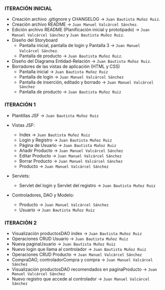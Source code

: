 ﻿### ITERACIÓN INICIAL
- Creación archivo .gitignore y CHANGELOG -> `Juan Bautista Muñoz Ruiz`.
- Creación archivo README -> `Juan Manuel Valcárcel Sánchez`.
- Edición archivo README (Planificación inicial y prototipado) -> `Juan Manuel Valcárcel Sánchez` y `Juan Bautista Muñoz Ruiz`.
- Diseño del Storyboard 
    - Pantalla inicial, pantalla de login y Pantalla 3 -> `Juan Manuel Valcárcel Sánchez`.
    - Pantalla de producto -> `Juan Bautista Muñoz Ruiz`.
- Diseño del Diagrama Entidad-Relación -> `Juan Bautista Muñoz Ruiz`.
- Borradores de las vistas de aplicación (HTML y CSS)
    - Pantalla inicial -> `Juan Bautista Muñoz Ruiz`
    - Pantalla de login -> `Juan Manuel Valcárcel Sánchez`
    - Pantalla de inserción, editado y borrado -> `Juan Manuel Valcárcel Sánchez`
    - Pantalla de producto -> `Juan Bautista Muñoz Ruiz`

### ITERACIÓN 1
- Plantillas JSF -> `Juan Bautista Muñoz Ruiz`
- Vistas JSF:
    - Index -> `Juan Bautista Muñoz Ruiz`
    - Login y Registro -> `Juan Bautista Muñoz Ruiz`
    - Página de Usuario -> `Juan Bautista Muñoz Ruiz`
    - Añadir Producto -> `Juan Manuel Valcárcel Sánchez`
    - Editar Producto -> `Juan Manuel Valcárcel Sánchez`
    - Borrar Producto -> `Juan Manuel Valcárcel Sánchez`
    - Producto -> `Juan Manuel Valcárcel Sánchez`
- Servlets:
    - Servlet del login y Servlet del registro -> `Juan Bautista Muñoz Ruiz`

- Controladores, DAO y Modelo:
    - Producto -> `Juan Manuel Valcárcel Sánchez`
    - Usuario -> `Juan Bautista Muñoz Ruiz`

### ITERACIÓN 2
- Visualización productosDAO index -> `Juan Bautista Muñoz Ruiz`
- Operaciones CRUD Usuario -> `Juan Bautista Muñoz Ruiz`
- Nueva paginaUsuario -> `Juan Bautista Muñoz Ruiz`
- Nuevo login que llama al controlador -> `Juan Bautista Muñoz Ruiz`
- Operaciones CRUD Producto -> `Juan Manuel Valcárcel Sánchez`
- CompraDAO, controladorCompra y compra -> `Juan Manuel Valcárcel Sánchez`
- Visualización productosDAO recomendados en paginaProducto -> `Juan Manuel Valcárcel Sánchez`
- Nuevo registro que accede al controlador -> `Juan Manuel Valcárcel Sánchez`
	
